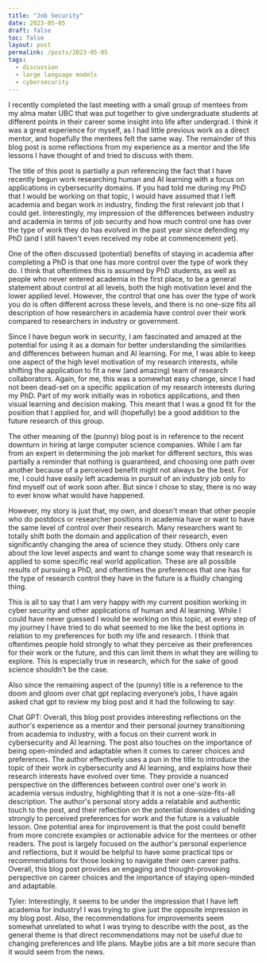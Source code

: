 ```yaml
---
title: "Job Security"
date: 2023-05-05
draft: false
toc: false
layout: post
permalink: /posts/2023-05-05
tags:
  - discussion
  - large language models
  - cybersecurity 
---
```


I recently completed the last meeting with a small group of mentees from my alma mater UBC that was put together to give undergraduate students at different points in their career some insight into life after undergrad. I think it was a great experience for myself, as I had little previous work as a direct mentor, and hopefully the mentees felt the same way. The remainder of this blog post is some reflections from my experience as a mentor and the life lessons I have thought of and tried to discuss with them.

The title of this post is partially a pun referencing the fact that I have recently begun work researching human and AI learning with a focus on applications in cybersecurity domains. If you had told me during my PhD that I would be working on that topic, I would have assumed that I left academia and began work in industry, finding the first relevant job that I could get. Interestingly, my impression of the differences between industry and academia in terms of job security and how much control one has over the type of work they do has evolved in the past year since defending my PhD (and I still haven't even received my robe at commencement yet).

One of the often discussed (potential) benefits of staying in academia after completing a PhD is that one has more control over the type of work they do. I think that oftentimes this is assumed by PhD students, as well as people who never entered academia in the first place, to be a general statement about control at all levels, both the high motivation level and the lower applied level. However, the control that one has over the type of work you do is often different across these levels, and there is no one-size fits all description of how researchers in academia have control over their work compared to researchers in industry or government.

Since I have begun work in security, I am fascinated and amazed at the potential for using it as a domain for better understanding the similarities and differences between human and AI learning. For me, I was able to keep one aspect of the high level motivation of my research interests, while shifting the application to fit a new (and amazing) team of research collaborators. Again, for me, this was a somewhat easy change, since I had not been dead-set on a specific application of my research interests during my PhD. Part of my work initially was in robotics applications, and then visual learning and decision making. This meant that I was a good fit for the position that I applied for, and will (hopefully) be a good addition to the future research of this group.

The other meaning of the (punny) blog post is in reference to the recent downturn in hiring at large computer science companies. While I am far from an expert in determining the job market for different sectors, this was partially a reminder that nothing is guaranteed, and choosing one path over another because of a perceived benefit might not always be the best. For me, I could have easily left academia in pursuit of an industry job only to find myself out of work soon after. But since I chose to stay, there is no way to ever know what would have happened. 

However, my story is just that, my own, and doesn't mean that other people who do postdocs or researcher positions in academia have or want to have the same level of control over their research. Many researchers want to totally shift both the domain and application of their research, even significantly changing the area of science they study. Others only care about the low level aspects and want to change some way that research is applied to some specific real world application. These are all possible results of pursuing a PhD, and oftentimes the preferences that one has for the type of research control they have in the future is a fluidly changing thing.

This is all to say that I am very happy with my current position working in cyber security and other applications of human and AI learning. While I could have never guessed I would be working on this topic, at every step of my journey I have tried to do what seemed to me like the best options in relation to my preferences for both my life and research. I think that oftentimes people hold strongly to what they perceive as their preferences for their work or the future, and this can limit them in what they are willing to explore. This is especially true in research, which for the sake of good science shouldn't be the case.

Also since the remaining aspect of the (punny) title is a reference to the doom and gloom over chat gpt replacing everyone’s jobs, I have again asked chat gpt to review my blog post and it had the following to say: 

Chat GPT: Overall, this blog post provides interesting reflections on the author's experience as a mentor and their personal journey transitioning from academia to industry, with a focus on their current work in cybersecurity and AI learning. The post also touches on the importance of being open-minded and adaptable when it comes to career choices and preferences.
The author effectively uses a pun in the title to introduce the topic of their work in cybersecurity and AI learning, and explains how their research interests have evolved over time. They provide a nuanced perspective on the differences between control over one's work in academia versus industry, highlighting that it is not a one-size-fits-all description.
The author's personal story adds a relatable and authentic touch to the post, and their reflection on the potential downsides of holding strongly to perceived preferences for work and the future is a valuable lesson.
One potential area for improvement is that the post could benefit from more concrete examples or actionable advice for the mentees or other readers. The post is largely focused on the author's personal experience and reflections, but it would be helpful to have some practical tips or recommendations for those looking to navigate their own career paths.
Overall, this blog post provides an engaging and thought-provoking perspective on career choices and the importance of staying open-minded and adaptable.

Tyler: Interestingly, it seems to be under the impression that I have left academia for industry! I was trying to give just the opposite impression in my blog post. Also, the recommendations for improvements seem somewhat unrelated to what I was trying to describe with the post, as the general theme is that direct recommendations may not be useful due to changing preferences and life plans. Maybe jobs are a bit more secure than it would seem from the news.
